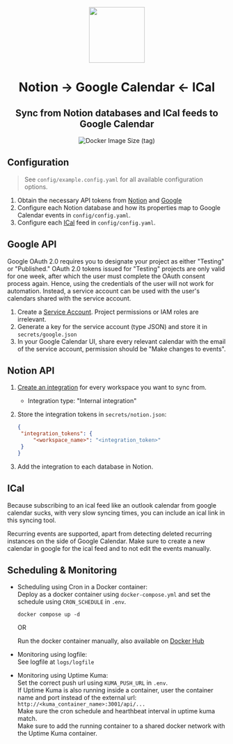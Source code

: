 <p align="center">
  <picture>
    <img src="https://github.com/CasperTeirlinck/notion_google_calendar/blob/main/logo.png?raw=true" height="128">
  </picture>
  <h1 align="center">Notion → Google Calendar ← ICal</h1>
  <h2 align="center">Sync from Notion databases and ICal feeds to Google Calendar</h2>
</p>

<p align="center">
  <img alt="Docker Image Size (tag)" src="https://img.shields.io/docker/image-size/casperteirlinck/notion_google_calendar/latest?logo=docker&style=flat-square">
</p>

## Configuration

> See `config/example.config.yaml` for all available configuration options.

1. Obtain the necessary API tokens from [Notion](#notion-api) and [Google](#google-api)
2. Configure each Notion database and how its properties map to Google Calendar events in `config/config.yaml`.
3. Configure each [ICal](#ical) feed in `config/config.yaml`.

## Google API

Google OAuth 2.0 requires you to designate your project as either "Testing" or "Published." OAuth 2.0 tokens issued for "Testing" projects are only valid for one week, after which the user must complete the OAuth consent process again. Hence, using the credentials of the user will not work for automation. Instead, a service account can be used with the user's calendars shared with the service account.

1. Create a [Service Account](https://developers.google.com/identity/protocols/oauth2/service-account). Project permissions or IAM roles are irrelevant.
2. Generate a key for the service account (type JSON) and store it in `secrets/google.json`
3. In your Google Calendar UI, share every relevant calendar with the email of the service account, permission should be "Make changes to events".

## Notion API

1. [Create an integration](https://developers.notion.com/docs/create-a-notion-integration) for every workspace you want to sync from.
   - Integration type: "Internal integration"
2. Store the integration tokens in `secrets/notion.json`:

   ```json
   {
   	"integration_tokens": {
   		"<workspace_name>": "<integration_token>"
   	}
   }
   ```

3. Add the integration to each database in Notion.

## ICal

Because subscribing to an ical feed like an outlook calendar from google calendar sucks, with very slow syncing times, you can include an ical link in this syncing tool.

Recurring events are supported, apart from detecting deleted recurring instances on the side of Google Calendar. Make sure to create a new calendar in google for the ical feed and to not edit the events manually.

## Scheduling & Monitoring

- Scheduling using Cron in a Docker container: \
  Deploy as a docker container using `docker-compose.yml` and set the schedule using `CRON_SCHEDULE` in `.env`.

  ```shell
  docker compose up -d
  ```

  OR

  Run the docker container manually, also available on [Docker Hub](https://hub.docker.com/r/casperteirlinck/google_calendar_sync)

- Monitoring using logfile: \
  See logfile at `logs/logfile`

- Monitoring using Uptime Kuma: \
  Set the correct push url using `KUMA_PUSH_URL` in `.env`. \
  If Uptime Kuma is also running inside a container, user the container name and port instead of the external url:
  `http://<kuma_container_name>:3001/api/...` \
  Make sure the cron schedule and hearthbeat interval in uptime kuma match. \
  Make sure to add the running container to a shared docker network with the Uptime Kuma container.
